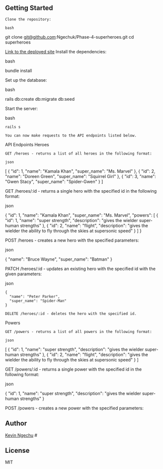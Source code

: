 ## Getting Started

    Clone the repository:

    bash

git clone git@github.com:Ngechuk/Phase-4-superheroes.git
cd superheroes

[Link to the deployed site](https://rails-pizza.onrender.com)
Install the dependencies:

bash

bundle install

Set up the database:

bash

rails db:create db:migrate db:seed

Start the server:

bash

    rails s

    You can now make requests to the API endpoints listed below.

API Endpoints
Heroes

    GET /heroes - returns a list of all heroes in the following format:

    json

[
  {
    "id": 1,
    "name": "Kamala Khan",
    "super_name": "Ms. Marvel"
  },
  {
    "id": 2,
    "name": "Doreen Green",
    "super_name": "Squirrel Girl"
  },
  {
    "id": 3,
    "name": "Gwen Stacy",
    "super_name": "Spider-Gwen"
  }
]

GET /heroes/:id - returns a single hero with the specified id in the following format:

json

{
  "id": 1,
  "name": "Kamala Khan",
  "super_name": "Ms. Marvel",
  "powers": [
    {
      "id": 1,
      "name": "super strength",
      "description": "gives the wielder super-human strengths"
    },
    {
      "id": 2,
      "name": "flight",
      "description": "gives the wielder the ability to fly through the skies at supersonic speed"
    }
  ]
}

POST /heroes - creates a new hero with the specified parameters:

json

{
  "name": "Bruce Wayne",
  "super_name": "Batman"
}

PATCH /heroes/:id - updates an existing hero with the specified id with the given parameters:

json

    {
      "name": "Peter Parker",
      "super_name": "Spider-Man"
    }

    DELETE /heroes/:id - deletes the hero with the specified id.

Powers

    GET /powers - returns a list of all powers in the following format:

    json

[
  {
    "id": 1,
    "name": "super strength",
    "description": "gives the wielder super-human strengths"
  },
  {
    "id": 2,
    "name": "flight",
    "description": "gives the wielder the ability to fly through the skies at supersonic speed"
  }
]

GET /powers/:id - returns a single power with the specified id in the following format:

json

{
  "id": 1,
  "name": "super strength",
  "description": "gives the wielder super-human strengths"
}

POST /powers - creates a new power with the specified parameters:

## Author
  [Kevin Ngechu](https://github.com/Ngechuk) #
 ## License
  MIT